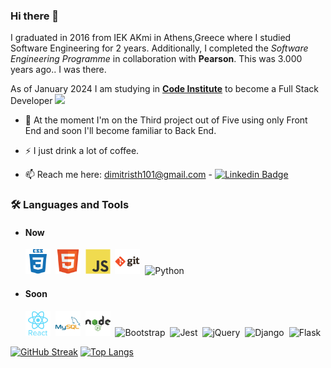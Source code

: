### Hi there 👋  
I graduated in 2016 from IEK AKmi in Athens,Greece where I studied Software Engineering for 2 years. Additionally, I completed the *Software Engineering Programme* in collaboration with **Pearson**. This was 3.000 years ago.. I was there.
 
 As of January 2024 I am studying in **[Code Institute](https://codeinstitute.net/global/)** to become a Full Stack Developer <img src="https://media.giphy.com/media/WUlplcMpOCEmTGBtBW/giphy.gif" width="30">

- :telescope: At the moment I'm on the Third project out of Five using only Front End and soon I'll become familiar to Back End.

- :zap: I just drink a lot of coffee.

- :mailbox: Reach me here: dimitristh101@gmail.com - [![Linkedin Badge](https://img.shields.io/badge/-Connect%20with%20Me-blue?style=flat&logo=Linkedin&logoColor=white)](https://www.linkedin.com/in/dimitrios-thlivitis/)

 ### :hammer_and_wrench: Languages and Tools 
 - #### Now 
  
     <div>
    <img src="https://github.com/devicons/devicon/blob/master/icons/css3/css3-plain-wordmark.svg"  title="CSS3" alt="CSS" width="40" height="40"/>&nbsp;
    <img src="https://github.com/devicons/devicon/blob/master/icons/html5/html5-original.svg" title="HTML5" alt="HTML" width="40" height="40"/>&nbsp;
    <img src="https://github.com/devicons/devicon/blob/master/icons/javascript/javascript-original.svg" title="JavaScript" alt="JavaScript" width="40" height="40"/>&nbsp;
    <img src="https://github.com/devicons/devicon/blob/master/icons/git/git-original-wordmark.svg" title="Git" **alt="Git" width="40" height="40"/>&nbsp;
    <img src="https://cdn.jsdelivr.net/gh/devicons/devicon@latest/icons/python/python-original.svg" title="Python" alt="Python" width="40" height="40"/>&nbsp;      
     </div>
      
  - #### Soon 
  
    <div>
        <img src="https://github.com/devicons/devicon/blob/master/icons/react/react-original-wordmark.svg" title="React" alt="React" width="40" height="40"/>&nbsp;
        <img src="https://github.com/devicons/devicon/blob/master/icons/mysql/mysql-original-wordmark.svg" title="MySQL"  alt="MySQL" width="40" height="40"/>&nbsp;
        <img src="https://github.com/devicons/devicon/blob/master/icons/nodejs/nodejs-original-wordmark.svg" title="NodeJS" alt="NodeJS" width="40" height="40"/>&nbsp;
        <img src="https://cdn.jsdelivr.net/gh/devicons/devicon@latest/icons/bootstrap/bootstrap-original.svg" ttle="Bootstrap" alt="Bootstrap" width="40" height="40"/>&nbsp;
        <img src="https://cdn.jsdelivr.net/gh/devicons/devicon@latest/icons/jest/jest-plain.svg" ttle="Jest" alt="Jest" width="40" height="40"/>&nbsp;
        <img src="https://cdn.jsdelivr.net/gh/devicons/devicon@latest/icons/jquery/jquery-original.svg" ttle="jQuery" alt="jQuery" width="40" height="40"/>&nbsp;
        <img src="https://cdn.jsdelivr.net/gh/devicons/devicon@latest/icons/django/django-plain.svg" ttle="Django" alt="Django" width="40" height="40"/>&nbsp;
        <img src="https://cdn.jsdelivr.net/gh/devicons/devicon@latest/icons/flask/flask-original.svg" ttle="Flask" alt="Flask" width="40" height="40"/>&nbsp;
          
          

    </div>

[![GitHub Streak](https://github-readme-streak-stats.herokuapp.com?user=Dimitris112&theme=dark&mode=weekly)](https://git.io/streak-stats)
[![Top Langs](https://github-readme-stats-git-masterrstaa-rickstaa.vercel.app/api/top-langs/?username=Dimitris112&theme=gruvbox)](https://github.com/Dimitris112/github-readme-stats)




<!--
**Dimitris112/Dimitris112** is a ✨ _special_ ✨ repository because its `README.md` (this file) appears on your GitHub profile.

Here are some ideas to get you started:

- 🔭 I’m currently working on ...
- 🌱 I’m currently learning ...
- 👯 I’m looking to collaborate on ...
- 🤔 I’m looking for help with ...
- 💬 Ask me about ...
- 📫 How to reach me: ...
- 😄 Pronouns: ...
- ⚡ Fun fact: ...
-->
